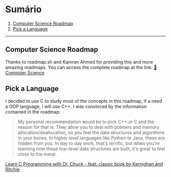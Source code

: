 # Sumário

1. [Computer Science Roadmap](#computer-science-roadmap)
2. [Pick a Language](#pick-a-language)  

---

## Computer Science Roadmap

Thanks to roadmap.sh  and Kamran Ahmed for providing this and more amazing roadmaps. 
You can access the complete roadmap at the link: [🔗 Computer Science](https://roadmap.sh/computer-science)

## Pick a Language

I decided to use C to study most of the concepts in this roadmap, if a need a OOP language, I will use C++. I was convinced by the information contained in the roadmap:

> My personal recommendation would be to pick C++ or C and the reason for that is: They allow you to deal with pointers and memory allocation/deallocation, so you feel the data structures and algorithms in your bones. In higher level languages like Python or Java, these are hidden from you. In day to day work, that's terrific, but when you're learning how these low-level data structures are built, it's great to feel close to the metal. 

[Learn C Programming with Dr. Chuck - feat. classic book by Kernighan and Ritchie](https://youtu.be/j-_s8f5K30I)
